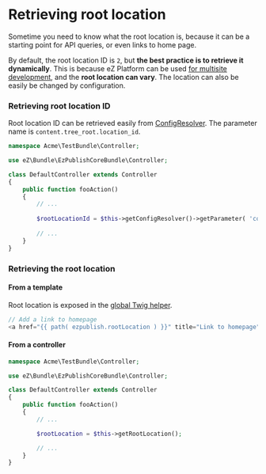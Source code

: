 # Retrieving root location

Sometime you need to know what the root location is, because it can be a starting point for API queries, or even links to home page.

By default, the root location ID is `2`, but **the best practice is to retrieve it dynamically**. This is because eZ Platform can be used [for multisite development](../guide/multisite.md), and the **root location can vary**. The location can also be easily be changed by configuration.

### Retrieving root location ID

Root location ID can be retrieved easily from [ConfigResolver](../guide/siteaccess.md#configuration). The parameter name is `content.tree_root.location_id`.

``` php
namespace Acme\TestBundle\Controller;

use eZ\Bundle\EzPublishCoreBundle\Controller;

class DefaultController extends Controller
{
    public function fooAction()
    {
        // ...
 
        $rootLocationId = $this->getConfigResolver()->getParameter( 'content.tree_root.location_id' );
 
        // ...
    }
}
```

### Retrieving the root location

#### From a template

Root location is exposed in the [global Twig helper](../guide/design.md#twig-helper).

``` php
// Add a link to homepage
<a href="{{ path( ezpublish.rootLocation ) }}" title="Link to homepage">Home page</a>
```

#### From a controller

``` php
namespace Acme\TestBundle\Controller;

use eZ\Bundle\EzPublishCoreBundle\Controller;

class DefaultController extends Controller
{
    public function fooAction()
    {
        // ...

        $rootLocation = $this->getRootLocation();

        // ...
    }
}
```
